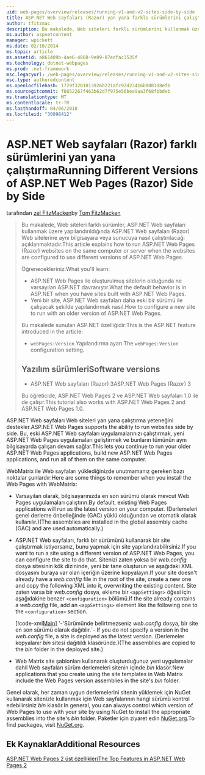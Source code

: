 ```yaml
---
uid: web-pages/overview/releases/running-v1-and-v2-sites-side-by-side
title: ASP.NET Web sayfaları (Razor) yan yana farklı sürümlerini çalıştıran | Microsoft Docs
author: tfitzmac
description: Bu makalede, Web siteleri farklı sürümlerini kullanmak üzere yapılandırıldığında ASP.NET Web sayfaları (Razor) Web sitelerine aynı bilgisayara veya sunucuya nasıl çalıştırılacağı açıklanmaktadır...
ms.author: aspnetcontent
manager: wpickett
ms.date: 02/10/2014
ms.topic: article
ms.assetid: a861409b-4ae6-4868-9e09-87edfac3535f
ms.technology: dotnet-webpages
ms.prod: .net-framework
msc.legacyurl: /web-pages/overview/releases/running-v1-and-v2-sites-side-by-side
msc.type: authoredcontent
ms.openlocfilehash: 1729f3201013926b221afc92d23416b0081d8efb
ms.sourcegitcommit: f8852267f463b62d7f975e56bea9aa3f68fbbdeb
ms.translationtype: MT
ms.contentlocale: tr-TR
ms.lasthandoff: 04/06/2018
ms.locfileid: "30898412"
---
```

<a name="running-different-versions-of-aspnet-web-pages-razor-side-by-side"></a><span data-ttu-id="25bbc-103">ASP.NET Web sayfaları (Razor) farklı sürümlerini yan yana çalıştırma</span><span class="sxs-lookup"><span data-stu-id="25bbc-103">Running Different Versions of ASP.NET Web Pages (Razor) Side by Side</span></span>
====================
<span data-ttu-id="25bbc-104">tarafından [zel FitzMacken](https://github.com/tfitzmac)</span><span class="sxs-lookup"><span data-stu-id="25bbc-104">by [Tom FitzMacken](https://github.com/tfitzmac)</span></span>

> <span data-ttu-id="25bbc-105">Bu makalede, Web siteleri farklı sürümler, ASP.NET Web sayfaları kullanmak üzere yapılandırıldığında ASP.NET Web sayfaları (Razor) Web sitelerine aynı bilgisayara veya sunucuya nasıl çalıştırılacağı açıklanmaktadır.</span><span class="sxs-lookup"><span data-stu-id="25bbc-105">This article explains how to run ASP.NET Web Pages (Razor) websites on the same computer or server when the websites are configured to use different versions of ASP.NET Web Pages.</span></span>
> 
> <span data-ttu-id="25bbc-106">Öğrenecekleriniz:</span><span class="sxs-lookup"><span data-stu-id="25bbc-106">What you'll learn:</span></span>
> 
> - <span data-ttu-id="25bbc-107">ASP.NET Web Pages ile oluşturulmuş sitelerin olduğunda ne varsayılan ASP.NET davranıştır.</span><span class="sxs-lookup"><span data-stu-id="25bbc-107">What the default behavior is in ASP.NET when you have sites built with ASP.NET Web Pages.</span></span>
> - <span data-ttu-id="25bbc-108">Yeni bir site, ASP.NET Web sayfaları daha eski bir sürümü ile çalışacak şekilde yapılandırmak nasıl.</span><span class="sxs-lookup"><span data-stu-id="25bbc-108">How to configure a new site to run with an older version of ASP.NET Web Pages.</span></span>
>   
> 
> <span data-ttu-id="25bbc-109">Bu makalede sunulan ASP.NET özelliğidir:</span><span class="sxs-lookup"><span data-stu-id="25bbc-109">This is the ASP.NET feature introduced in the article:</span></span>
> 
> - <span data-ttu-id="25bbc-110">`webPages:Version` Yapılandırma ayarı.</span><span class="sxs-lookup"><span data-stu-id="25bbc-110">The `webPages:Version` configuration setting.</span></span>
>   
> 
> ## <a name="software-versions"></a><span data-ttu-id="25bbc-111">Yazılım sürümleri</span><span class="sxs-lookup"><span data-stu-id="25bbc-111">Software versions</span></span>
> 
> 
> - <span data-ttu-id="25bbc-112">ASP.NET Web sayfaları (Razor) 3</span><span class="sxs-lookup"><span data-stu-id="25bbc-112">ASP.NET Web Pages (Razor) 3</span></span>
>   
> 
> <span data-ttu-id="25bbc-113">Bu öğreticide, ASP.NET Web Pages 2 ve ASP.NET Web sayfaları 1.0 ile de çalışır.</span><span class="sxs-lookup"><span data-stu-id="25bbc-113">This tutorial also works with ASP.NET Web Pages 2 and ASP.NET Web Pages 1.0.</span></span>


<span data-ttu-id="25bbc-114">ASP.NET Web sayfaları Web siteleri yan yana çalıştırma yeteneğini destekler.</span><span class="sxs-lookup"><span data-stu-id="25bbc-114">ASP.NET Web Pages supports the ability to run websites side by side.</span></span> <span data-ttu-id="25bbc-115">Bu, eski ASP.NET Web sayfaları uygulamalarınızı çalıştırmak, yeni ASP.NET Web Pages uygulamaları geliştirmek ve bunların tümünün aynı bilgisayarda çalışan devam sağlar.</span><span class="sxs-lookup"><span data-stu-id="25bbc-115">This lets you continue to run your older ASP.NET Web Pages applications, build new ASP.NET Web Pages applications, and run all of them on the same computer.</span></span>

<span data-ttu-id="25bbc-116">WebMatrix ile Web sayfaları yüklediğinizde unutmamanız gereken bazı noktalar şunlardır:</span><span class="sxs-lookup"><span data-stu-id="25bbc-116">Here are some things to remember when you install the Web Pages with WebMatrix:</span></span>

- <span data-ttu-id="25bbc-117">Varsayılan olarak, bilgisayarınızda en son sürümü olarak mevcut Web Pages uygulamaları çalıştırın.</span><span class="sxs-lookup"><span data-stu-id="25bbc-117">By default, existing Web Pages applications will run as the latest version on your computer.</span></span> <span data-ttu-id="25bbc-118">(Derlemeleri genel derleme önbelleğinde (GAC) yüklü olduğundan ve otomatik olarak kullanılır.)</span><span class="sxs-lookup"><span data-stu-id="25bbc-118">(The assemblies are installed in the global assembly cache (GAC) and are used automatically.)</span></span>
- <span data-ttu-id="25bbc-119">ASP.NET Web sayfaları, farklı bir sürümünü kullanarak bir site çalıştırmak istiyorsanız, bunu yapmak için site yapılandırabilirsiniz.</span><span class="sxs-lookup"><span data-stu-id="25bbc-119">If you want to run a site using a different version of ASP.NET Web Pages, you can configure the site to do that.</span></span> <span data-ttu-id="25bbc-120">Sitenizi zaten yoksa bir *web.config* dosya sitesinin kök dizininde, yeni bir tane oluşturun ve aşağıdaki XML dosyasını buraya var olan içeriğin üzerine kopyalayın.</span><span class="sxs-lookup"><span data-stu-id="25bbc-120">If your site doesn't already have a *web.config* file in the root of the site, create a new one and copy the following XML into it, overwriting the existing content.</span></span> <span data-ttu-id="25bbc-121">Site zaten varsa bir *web.config* dosya, ekleme bir `<appSettings>` öğesi için aşağıdakine benzer `<configuration>` bölümü.</span><span class="sxs-lookup"><span data-stu-id="25bbc-121">If the site already contains a *web.config* file, add an `<appSettings>` element like the following one to the `<configuration>` section.</span></span>

    [!code-xml[Main](running-v1-and-v2-sites-side-by-side/samples/sample1.xml)]
  <span data-ttu-id="25bbc-122">'-'Sürümünde belirtmezseniz *web.config* dosya, bir site en son sürümü olarak dağıtılır.</span><span class="sxs-lookup"><span data-stu-id="25bbc-122">\`- If you do not specify a version in the *web.config* file, a site is deployed as the latest version.</span></span> <span data-ttu-id="25bbc-123">(Derlemeler kopyalanır *bin* sitesi dağıtıldı klasöründe.)</span><span class="sxs-lookup"><span data-stu-id="25bbc-123">(The assemblies are copied to the *bin* folder in the deployed site.)</span></span>
- <span data-ttu-id="25bbc-124">Web Matrix site şablonları kullanarak oluşturduğunuz yeni uygulamalar dahil Web sayfaları sürüm derlemeleri sitenin içinde *bin* klasör.</span><span class="sxs-lookup"><span data-stu-id="25bbc-124">New applications that you create using the site templates in Web Matrix include the Web Pages version assemblies in the site's *bin* folder.</span></span>

<span data-ttu-id="25bbc-125">Genel olarak, her zaman uygun derlemelerini sitenin yüklemek için NuGet kullanarak sitenizle kullanmak için Web sayfalarının hangi sürümü kontrol edebilirsiniz *bin* klasör.</span><span class="sxs-lookup"><span data-stu-id="25bbc-125">In general, you can always control which version of Web Pages to use with your site by using NuGet to install the appropriate assemblies into the site's *bin* folder.</span></span> <span data-ttu-id="25bbc-126">Paketler için ziyaret edin [NuGet.org](http://NuGet.org).</span><span class="sxs-lookup"><span data-stu-id="25bbc-126">To find packages, visit [NuGet.org](http://NuGet.org).</span></span>

## <a name="additional-resources"></a><span data-ttu-id="25bbc-127">Ek Kaynaklar</span><span class="sxs-lookup"><span data-stu-id="25bbc-127">Additional Resources</span></span>

[<span data-ttu-id="25bbc-128">ASP.NET Web Pages 2 üst özellikleri</span><span class="sxs-lookup"><span data-stu-id="25bbc-128">The Top Features in ASP.NET Web Pages 2</span></span>](top-features-in-web-pages-2.md)
